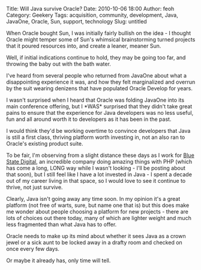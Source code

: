 Title: Will Java survive Oracle?
Date: 2010-10-06 18:00
Author: feoh
Category: Geekery
Tags: acquisition, community, development, Java, JavaOne, Oracle, Sun, support, technology
Slug: untitled

When Oracle bought Sun, I was initially fairly bullish on the idea - I
thought Oracle might temper some of Sun's whimsical brainstorming turned
projects that it poured resources into, and create a leaner, meaner Sun.

<!--more-->  
Well, if initial indications continue to hold, they may be going too
far, and throwing the baby out with the bath water.

I've heard from several people who returned from JavaOne about what a
disappointing experience it was, and how they felt marginalized and
overrun by the suit wearing denizens that have populated Oracle Develop
for years.

I wasn't surprised when I heard that Oracle was folding JavaOne into its
main conference offering, but I \*WAS\* surprised that they didn't take
great pains to ensure that the experience for Java developers was no
less useful, fun and all around worth it to developers as it has been in
the past.

I would think they'd be working overtime to convince developers that
Java is still a first class, thriving platform worth investing in, not
an also ran to Oracle's existing product suite.

To be fair, I'm observing from a slight distance these days as I work
for [Blue State Digital](http://www.bluestatedigital.com/), an
incredible company doing amazing things with PHP (which has come a long,
LONG way while I wasn't looking - I'll be posting about that soon), but
I still feel like I have a lot invested in Java - I spent a decade out
of my career living in that space, so I would love to see it continue to
thrive, not just survive.

Clearly, Java isn't going away any time soon. In my opinion it's a great
platform (not free of warts, sure, but name one that is) but this does
make me wonder about people choosing a platform for new projects - there
are lots of choices out there today, many of which are lighter weight
and much less fragmented than what Java has to offer.

Oracle needs to make up its mind about whether it sees Java as a crown
jewel or a sick aunt to be locked away in a drafty room and checked on
once every few days.

Or maybe it already has, only time will tell.
